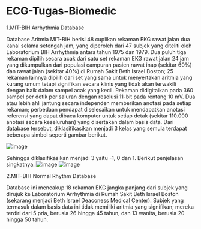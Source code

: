# ECG-Tugas-Biomedic

1.MIT-BIH Arrhythmia Database
  
  Database Aritmia MIT-BIH berisi 48 cuplikan rekaman EKG rawat jalan dua kanal selama setengah jam, yang diperoleh dari 47 subjek yang diteliti oleh Laboratorium BIH Arrhythmia antara tahun 1975 dan 1979. Dua puluh tiga rekaman dipilih secara acak dari satu set rekaman EKG rawat jalan 24 jam yang dikumpulkan dari populasi campuran pasien rawat inap (sekitar 60%) dan rawat jalan (sekitar 40%) di Rumah Sakit Beth Israel Boston; 25 rekaman lainnya dipilih dari set yang sama untuk menyertakan aritmia yang kurang umum tetapi signifikan secara klinis yang tidak akan terwakili dengan baik dalam sampel acak yang kecil.
Rekaman didigitalkan pada 360 sampel per detik per saluran dengan resolusi 11-bit pada rentang 10 mV. Dua atau lebih ahli jantung secara independen memberikan anotasi pada setiap rekaman; perbedaan pendapat diselesaikan untuk mendapatkan anotasi referensi yang dapat dibaca komputer untuk setiap detak (sekitar 110.000 anotasi secara keseluruhan) yang disertakan dalam basis data. Dari database tersebut, diklasifikasikan menjadi 3 kelas yang semula terdapat beberapa simbol seperti gambar berikut.

![image](https://github.com/NuryaFahruRosyidin2406/ECG-Tugas-Biomedic/assets/100559728/428d2b10-0865-4096-a414-d9bd74c78aae)

Sehingga diklasifikasikan menjadi 3 yaitu -1, 0 dan 1. Berikut penjelasan singkatnya:
![image](https://github.com/NuryaFahruRosyidin2406/ECG-Tugas-Biomedic/assets/100559728/aa968379-b154-4a09-99f1-833391c4fdf8)
![image](https://github.com/NuryaFahruRosyidin2406/ECG-Tugas-Biomedic/assets/100559728/3bbdf999-27ab-4a30-8f72-bff83bc3c6f0)

2.MIT-BIH Normal Rhythm Database
  
  Database ini mencakup 18 rekaman EKG jangka panjang dari subjek yang dirujuk ke Laboratorium Arrhythmia di Rumah Sakit Beth Israel Boston (sekarang menjadi Beth Israel Deaconess Medical Center). Subjek yang termasuk dalam basis data ini tidak memiliki aritmia yang signifikan; mereka terdiri dari 5 pria, berusia 26 hingga 45 tahun, dan 13 wanita, berusia 20 hingga 50 tahun.
